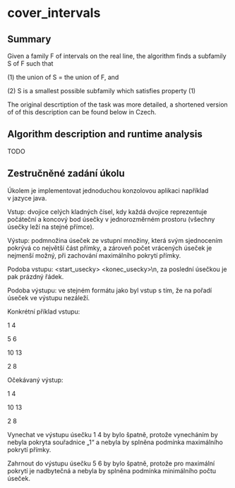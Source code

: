 # cover_intervals

## Summary

Given a family F of intervals on the real line, the algorithm finds a subfamily S of F such that

(1) the union of S = the union of F, and

(2) S is a smallest possible subfamily which satisfies property (1)

The original descrtiption of the task was more detailed, a shortened version of of this description can be found below in Czech. 


## Algorithm description and runtime analysis

TODO


## Zestručněné zadání úkolu

Úkolem je implementovat jednoduchou konzolovou aplikaci například v jazyce java. 


Vstup: dvojice celých kladných čísel, kdy každá dvojice reprezentuje počáteční a koncový bod úsečky v jednorozměrném prostoru (všechny úsečky leží na stejné přímce).

Výstup: podmnožina úseček ze vstupní množiny, která svým sjednocením pokrývá co největší část přímky, a zároveň počet vrácených úseček je nejmenší možný, při zachování maximálního pokrytí přímky.


Podoba vstupu: <start_usecky> <konec_usecky>\n,  za poslední úsečkou je pak prázdný řádek.

Podoba výstupu: ve stejném formátu jako byl vstup s tím, že na pořadí úseček ve výstupu nezáleží.


Konkrétní příklad vstupu:

1 4	

5 6	

10 13

2 8

Očekávaný výstup:

1 4

10 13

2 8

Vynechat ve výstupu úsečku 1 4 by bylo špatně, protože vynecháním by nebyla pokryta souřadnice „1“ a nebyla by splněna podmínka maximálního pokrytí přímky.

Zahrnout do výstupu úsečku 5 6 by bylo špatně, protože pro maximální pokrytí je nadbytečná a nebyla by splněna podmínka minimálního počtu úseček.
